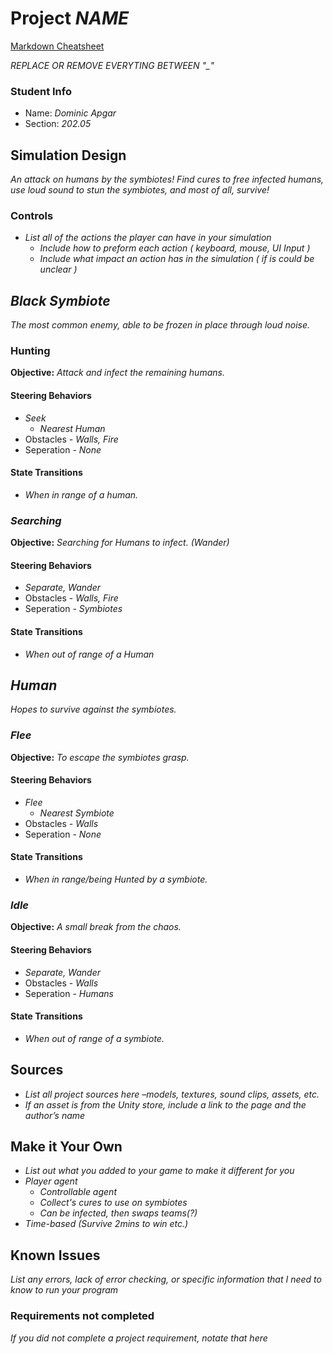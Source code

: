 # Project _NAME_

[Markdown Cheatsheet](https://github.com/adam-p/markdown-here/wiki/Markdown-Here-Cheatsheet)

_REPLACE OR REMOVE EVERYTING BETWEEN "\_"_

### Student Info

-   Name: _Dominic Apgar_
-   Section: _202.05_

## Simulation Design

_An attack on humans by the symbiotes! Find cures to free infected humans, use loud sound to stun the symbiotes, and most of all, survive!_

### Controls

-   _List all of the actions the player can have in your simulation_
    -   _Include how to preform each action ( keyboard, mouse, UI Input )_
    -   _Include what impact an action has in the simulation ( if is could be unclear )_

## _Black Symbiote_

_The most common enemy, able to be frozen in place through loud noise._

### Hunting

**Objective:** _Attack and infect the remaining humans._

#### Steering Behaviors

- _Seek_
    - _Nearest Human_
- Obstacles - _Walls, Fire_
- Seperation - _None_
   
#### State Transitions

- _When in range of a human._

### _Searching_

**Objective:** _Searching for Humans to infect. (Wander)_

#### Steering Behaviors

- _Separate, Wander_
- Obstacles - _Walls, Fire_
- Seperation - _Symbiotes_
   
#### State Transitions

- _When out of range of a Human_
   
## _Human_

_Hopes to survive against the symbiotes._

### _Flee_

**Objective:** _To escape the symbiotes grasp._

#### Steering Behaviors

- _Flee_
    - _Nearest Symbiote_
- Obstacles - _Walls_
- Seperation - _None_
   
#### State Transitions

- _When in range/being Hunted by a symbiote._
   
### _Idle_

**Objective:** _A small break from the chaos._

#### Steering Behaviors

- _Separate, Wander_
- Obstacles - _Walls_
- Seperation - _Humans_
   
#### State Transitions

- _When out of range of a symbiote._

## Sources

-   _List all project sources here –models, textures, sound clips, assets, etc._
-   _If an asset is from the Unity store, include a link to the page and the author’s name_

## Make it Your Own

- _List out what you added to your game to make it different for you_
- _Player agent_
    - _Controllable agent_
    - _Collect's cures to use on symbiotes_
    - _Can be infected, then swaps teams(?)_
- _Time-based (Survive 2mins to win etc.)_

## Known Issues

_List any errors, lack of error checking, or specific information that I need to know to run your program_

### Requirements not completed

_If you did not complete a project requirement, notate that here_

